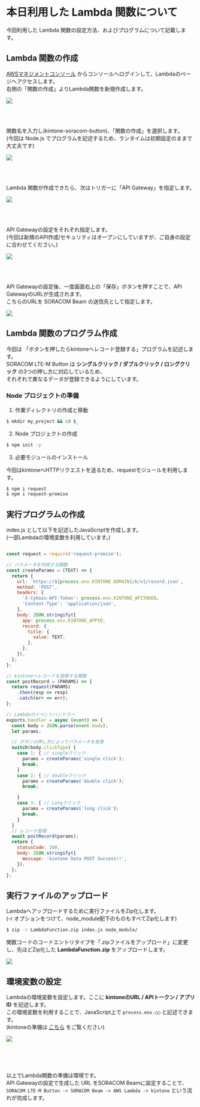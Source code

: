 # 本日利用した Lambda 関数について

今回利用した Lambda 関数の設定方法、およびプログラムについて記載します。

## Lambda 関数の作成

[AWSマネジメントコンソール](https://aws.amazon.com/jp/console/) からコンソールへログインして、Lambdaのページへアクセスします。<br/>
右側の「関数の作成」よりLambda関数を新規作成します。

<img src="https://kintone-devcamp2019-soracom.s3-ap-northeast-1.amazonaws.com/aws-lambda_capture1.png">

<br/><br/>

関数名を入力し(kintone-soracom-button)、「関数の作成」を選択します。<br/>
(今回は Node.js でプログラムを記述するため、ランタイムは初期設定のままで大丈夫です)

<img src="https://kintone-devcamp2019-soracom.s3-ap-northeast-1.amazonaws.com/aws-lambda_capture2.png">

<br/><br/>

Lambda 関数が作成できたら、次はトリガーに「API Gateway」を指定します。

<img src="https://kintone-devcamp2019-soracom.s3-ap-northeast-1.amazonaws.com/aws-lambda_capture3.png">

<br/><br/>

API Gatewayの設定をそれぞれ指定します。<br/>
(今回は新規のAPI作成/セキュリティはオープンにしていますが、ご自身の設定に合わせてください。)

<img src="https://kintone-devcamp2019-soracom.s3-ap-northeast-1.amazonaws.com/aws-lambda_capture4.png">

<br/><br/>

API Gatewayの設定後、一度画面右上の「保存」ボタンを押すことで、API GatewayのURLが生成されます。<br/>
こちらのURLを SORACOM Beam の送信先として指定します。

<img src="https://kintone-devcamp2019-soracom.s3-ap-northeast-1.amazonaws.com/aws-lambda_capture5.png">

## Lambda 関数のプログラム作成

今回は 「ボタンを押したらkintoneへレコード登録する」プログラムを記述します。<br/>
SORACOM LTE-M Button は **シングルクリック / ダブルクリック / ロングクリック** の3つの押し方に対応しているため、<br/>
それぞれで異なるデータが登録できるようにしています。

### Node プロジェクトの準備

1. 作業ディレクトリの作成と移動

```bash
$ mkdir my_project && cd $_
```

2. Node プロジェクトの作成

```bash
$ npm init -y
```
3. 必要モジュールのインストール

今回はkintoneへHTTPリクエストを送るため、requestモジュールを利用します。

```bash
$ npm i request
$ npm i request-promise
```

## 実行プログラムの作成

index.js として以下を記述したJavaScriptを作成します。<br/>
(一部Lambdaの環境変数を利用しています。)

```javascript

const request = require('request-promise');

// パラメータを作成する関数
const createParams = (TEXT) => {
  return {
    url: `https://${process.env.KINTONE_DOMAIN}/k/v1/record.json`,
    method: 'POST',
    headers: {
      'X-Cybozu-API-Token': process.env.KINTONE_APITOKEN,
      'Content-Type': 'application/json',
    },
    body: JSON.stringify({
      app: process.env.KINTONE_APPID,
      record: {
        title: {
          value: TEXT,
        },
      },
    }),
  };
};

// kintoneへレコードを登録する関数
const postRecord = (PARAMS) => {
  return request(PARAMS)
    .then(resp => resp)
    .catch(err => err);
};

// Lambdaのイベントハンドラー
exports.handler = async (event) => {
  const body = JSON.parse(event.body);
  let params;

  // ボタンの押し方によってパラメータを変更
  switch(body.clickType) {
    case 1: { // singleクリック
      params = createParams('single click');
      break;
    }
    case 2: { // doubleクリック
      params = createParams('double click');
      break;

    }
    case 3: { // Longクリック
      params = createParams('long click');
      break;
    }
  }
  // レコード登録
  await postRecord(params);
  return {
    statusCode: 200,
    body: JSON.stringify({
      message: 'kintone Data POST Success!!',
    }),
  };
};

```

## 実行ファイルのアップロード

Lambdaへアップロードするために実行ファイルをZip化します。<br/>
(-r オプションをつけて、node_module配下のものもすべてZip化します)

```bash
$ zip -r LambdaFunction.zip index.js node_module/
```

関数コードのコードエントリタイプを「.zipファイルをアップロード」に変更し、先ほどZip化した **LambdaFunction.zip** をアップロードします。

<img src="https://kintone-devcamp2019-soracom.s3-ap-northeast-1.amazonaws.com/aws-lambda_capture6.png">

## 環境変数の設定

Lambdaの環境変数を設定します。ここに **kintoneのURL / APIトークン / アプリID** を記述します。<br/>
この環境変数を利用することで、JavaScript上で `process.env.◯◯` と記述できます。<br/>
(kintoneの準備は [こちら](kintone-setting.md) をご覧ください)

<img src="https://kintone-devcamp2019-soracom.s3-ap-northeast-1.amazonaws.com/aws-lambda_capture7.png">

<br/><br/><br/>

以上でLambda関数の準備は環境です。<br/>
API Gatewayの設定で生成した URL をSORACOM Beamに設定することで、<br/>
`SORACOM LTE-M Button -> SORACOM Beam -> AWS Lambda -> kintone` という流れが完成します。
